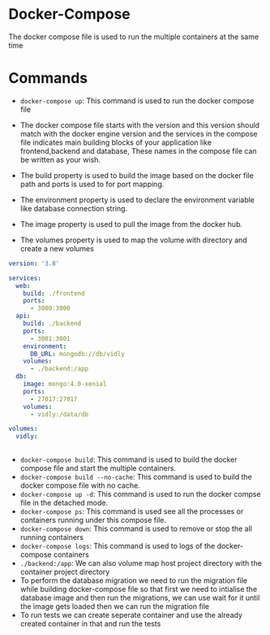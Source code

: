 # Docker-Compose

The docker compose file is used to run the multiple containers at the same time

# Commands

* `docker-compose up`: This command is used to run the docker compose file

* The docker compose file starts with the version and this version should match with the docker engine version and the services in the compose file indicates main building blocks of your application like frontend,backend and database, These names in the compose file can be written as your wish. 
* The build property is used to build the image based on the docker file path and ports is used to for port mapping. 
* The environment property is used to declare the environment variable like database connection string. 
* The image property is used to pull the image from the docker hub.
* The volumes property is used to map the volume with directory and create a new volumes

``` yaml
version: '3.8'

services:
  web:
    build: ./frontend
    ports:
      - 3000:3000
  api:
    build: ./backend
    ports:
      - 3001:3001
    environment:
      DB_URL: mongodb://db/vidly
    volumes:
      - ./backend:/app
  db:
    image: mongo:4.0-xenial
    ports:
      - 27017:27017
    volumes:
      - vidly:/data/db

volumes:
  vidly:
    

```

* `docker-compose build`: This command is used to build the docker compose file and start the multiple containers.
* `docker-compose build --no-cache`: This command is used to build the docker compose file with no cache.
* `docker-compose up -d`: This command is used to run the docker compse file in the detached mode.
* `docker-compose ps`: This command is used see all the processes or containers running under this compose file.
* `docker-compose down`: This command is used to remove or stop the all running containers
* `docker-compose logs`: This command is used to logs of the docker-compose containers
* `./backend:/app`: We can also volume map host project directory with the container project directory
* To perform the database migration we need to run the migration file while building docker-compose file so that first we need to intialise the database image and then run the migrations, we can use wait for it until the image gets loaded then we can run the  migration file 
* To run tests we can create seperate container and use the already created container in that and run the tests